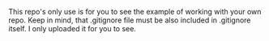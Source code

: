 This repo's only use is for you to see the example of working with your own repo. Keep in mind, that .gitignore file must be also included in .gitignore itself. I only uploaded it for you to see.